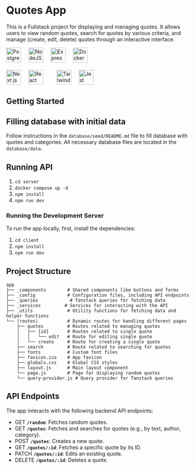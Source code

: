 # Quotes App

This is a Fullstack project for displaying and managing quotes. It allows users to view random quotes, search for quotes by various criteria, and manage (create, edit, delete) quotes through an interactive interface.

<p align="left">
  <img src="https://raw.githubusercontent.com/danielcranney/readme-generator/main/public/icons/skills/postgresql-colored.svg" width="40" height="40" alt="Postgresql" />
  
  <img width="12" />

  <img src="https://raw.githubusercontent.com/danielcranney/readme-generator/main/public/icons/skills/nodejs-colored.svg" width="40" height="40" alt="NodeJS" />

  <img width="12" />

  <img src="https://raw.githubusercontent.com/danielcranney/readme-generator/main/public/icons/skills/express-colored.svg" width="40" height="40" alt="Express" />

  <img width="12" />

  <img src="https://raw.githubusercontent.com/danielcranney/readme-generator/main/public/icons/skills/docker-colored.svg" width="40" height="40" alt="Docker" />

  <br>
  <br>
  
  <img src="https://raw.githubusercontent.com/danielcranney/readme-generator/main/public/icons/skills/nextjs-colored.svg" width="40" height="40" alt="Next js" />

  <img width="12" />

  <img src="https://raw.githubusercontent.com/danielcranney/readme-generator/main/public/icons/skills/react-colored.svg" width="40" height="40" alt="React" />

  <img width="12" />

  <img width="12" />

  <img src="https://raw.githubusercontent.com/danielcranney/readme-generator/main/public/icons/skills/tailwindcss-colored.svg" width="40" height="40" alt="Tailwind" />

  <img width="12" />

  <img src="https://www.svgrepo.com/show/353930/jest.svg" width="40" height="40" alt="Jest" />

  <img width="12" />
</p>

## Getting Started

## Filling database with initial data

Follow instructions in the `database/seed/README.md` file to fill database with quotes and categories.
All necessary database files are located in the `database/data`.

## Running API

1. `cd server`
1. `docker compose up -d`
1. `npm install`
1. `npm run dev`

### Running the Development Server

To run the app locally, first, install the dependencies:

1. `cd client`
1. `npm install`
1. `npm run dev`

## Project Structure

```text
app
├── _components        # Shared components like buttons and forms
├── _config            # Configuration files, including API endpoints
├── _queries            # Tanstack queries for fetching data
├── _services         # Services for interacting with the API
├── _utils             # Utility functions for fetching data and helper functions
└── (routes)           # Dynamic routes for handling different pages
    ├── quotes         # Routes related to managing quotes
    │   ├── [id]       # Routes related to single quote
    │   │   └── edit   # Route for editing single quote
    │   └── create     # Route for creating a single quote
    ├── search         # Route related to searching for quotes
    ├── fonts          # Custom font files
    ├── favicon.ico    # App favicon
    ├── globals.css    # Global CSS styles
    ├── layout.js      # Main layout component
    └── page.js        # Page for displaying random quotes
    └── query-provider.js # Query provider for Tanstack queries
```

## API Endpoints

The app interacts with the following backend API endpoints:

- GET **`/random`**: Fetches random quotes.
- GET **`/quotes`**: Fetches and searches for quotes (e.g., by text, author, category).
- POST **`/quotes`**: Creates a new quote.
- GET **`/quotes/:id`**: Fetches a specific quote by its ID.
- PATCH **`/quotes/:id`**: Edits an existing quote.
- DELETE **`/quotes/:id`**: Deletes a quote.

